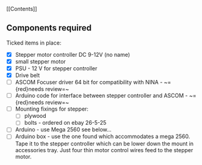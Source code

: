 [[Contents]]
## Components required

Ticked items in place:

- [x] Stepper motor controller DC 9-12V (no name)
- [x] small stepper motor
- [x] PSU - 12 V for stepper controller
- [x] Drive belt
- [ ] ASCOM Focuser driver 64 bit for compatibility with NINA - ~={red}needs review=~
- [ ] Arduino code for interface between stepper controller and ASCOM - ~={red}needs review=~
- [ ] Mounting fixings for stepper:
	- [ ] plywood 
	- [ ] bolts - ordered on ebay 26-5-25
- [ ] Arduino - use Mega 2560 see below...
- [ ] Arduino box - use the one found which accommodates a mega 2560. Tape it to the stepper controller which can be lower down the mount in accessories tray. Just four thin motor control wires feed to the stepper motor.
